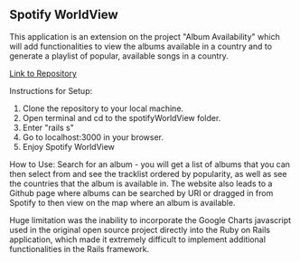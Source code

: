 Spotify WorldView
-----------------------------------
This application is an extension on the project "Album Availability" which will add functionalities to view the albums available in a country and to generate a playlist of popular, available songs in a country.

[Link to Repository](https://github.com/itstheresa/spotifyWorldView)

Instructions for Setup: 
1. Clone the repository to your local machine.
2. Open terminal and cd to the spotifyWorldView folder.
3. Enter "rails s"
4. Go to localhost:3000 in your browser.
5. Enjoy Spotify WorldView

How to Use: Search for an album - you will get a list of albums that you can then select from and see the tracklist ordered by popularity, 
as well as see the countries that the album is available in.  The website also leads to a Github page where 
albums can be searched by URI or dragged in from Spotify to then view on the map where an album is available.

Huge limitation was the inability to incorporate the Google Charts javascript used in the original open
source project directly into the Ruby on Rails application, which made it extremely difficult
to implement additional functionalities in the Rails framework.